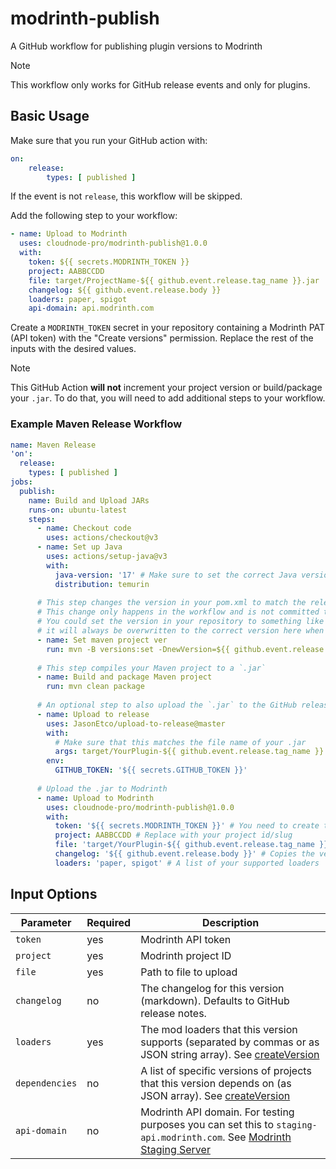 # modrinth-publish
A GitHub workflow for publishing plugin versions to Modrinth

> [!NOTE]
> This workflow only works for GitHub release events and only for plugins.
 
## Basic Usage
Make sure that you run your GitHub action with:
```yaml
on:
    release:
        types: [ published ]
```

If the event is not `release`, this workflow will be skipped.

Add the following step to your workflow:
```yaml
- name: Upload to Modrinth
  uses: cloudnode-pro/modrinth-publish@1.0.0
  with:
    token: ${{ secrets.MODRINTH_TOKEN }}
    project: AABBCCDD
    file: target/ProjectName-${{ github.event.release.tag_name }}.jar
    changelog: ${{ github.event.release.body }}
    loaders: paper, spigot
    api-domain: api.modrinth.com
```

Create a `MODRINTH_TOKEN` secret in your repository containing a Modrinth PAT (API token) with the "Create versions" permission. Replace the rest of the inputs with the desired values.

> [!NOTE]
> This GitHub Action **will not** increment your project version or build/package your `.jar`. To do that, you will need to add additional steps to your workflow.

### Example Maven Release Workflow
```yaml
name: Maven Release
'on':
  release:
    types: [ published ]
jobs:
  publish:
    name: Build and Upload JARs
    runs-on: ubuntu-latest
    steps:
      - name: Checkout code
        uses: actions/checkout@v3
      - name: Set up Java
        uses: actions/setup-java@v3
        with:
          java-version: '17' # Make sure to set the correct Java version for your project
          distribution: temurin
      
      # This step changes the version in your pom.xml to match the release tag
      # This change only happens in the workflow and is not committed to your repository.
      # You could set the version in your repository to something like `0.0.0-SNAPSHOT` and
      # it will always be overwritten to the correct version here when a release is created.
      - name: Set maven project ver
        run: mvn -B versions:set -DnewVersion=${{ github.event.release.tag_name }} -DgenerateBackupPoms=false
      
      # This step compiles your Maven project to a `.jar`
      - name: Build and package Maven project
        run: mvn clean package
        
      # An optional step to also upload the `.jar` to the GitHub release assets
      - name: Upload to release
        uses: JasonEtco/upload-to-release@master
        with:
          # Make sure that this matches the file name of your .jar
          args: target/YourPlugin-${{ github.event.release.tag_name }}.jar application/java-archive
        env:
          GITHUB_TOKEN: '${{ secrets.GITHUB_TOKEN }}'
      
      # Upload the .jar to Modrinth
      - name: Upload to Modrinth
        uses: cloudnode-pro/modrinth-publish@1.0.0
        with:
          token: '${{ secrets.MODRINTH_TOKEN }}' # You need to create this secret in your repository settings
          project: AABBCCDD # Replace with your project id/slug
          file: 'target/YourPlugin-${{ github.event.release.tag_name }}.jar' # Make sure that this matches the file name of your .jar
          changelog: '${{ github.event.release.body }}' # Copies the version changelog from the GitHub release notes
          loaders: 'paper, spigot' # A list of your supported loaders

```

## Input Options
| Parameter      | Required | Description                                                                                                                                                                            |
|----------------|----------|----------------------------------------------------------------------------------------------------------------------------------------------------------------------------------------|
| `token`        | yes      | Modrinth API token                                                                                                                                                                     |
| `project`      | yes      | Modrinth project ID                                                                                                                                                                    |
| `file`         | yes      | Path to file to upload                                                                                                                                                                 |
| `changelog`    | no       | The changelog for this version (markdown). Defaults to GitHub release notes.                                                                                                           |
| `loaders`      | yes      | The mod loaders that this version supports (separated by commas or as JSON string array). See [createVersion](https://docs.modrinth.com/api-spec#tag/versions/operation/createVersion) |
| `dependencies` | no       | A list of specific versions of projects that this version depends on (as JSON array). See [createVersion](https://docs.modrinth.com/api-spec#tag/versions/operation/createVersion)     |
| `api-domain`   | no       | Modrinth API domain. For testing purposes you can set this to `staging-api.modrinth.com`. See [Modrinth Staging Server](https://staging.modrinth.com)                                  |                                  |

